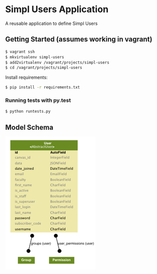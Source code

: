 # Simpl Users Application

A reusable application to define Simpl Users

## Getting Started (assumes working in vagrant)

```bash
$ vagrant ssh
$ mkvirtualenv simpl-users
$ add2virtualenv /vagrant/projects/simpl-users
$ cd /vagrant/projects/simpl-users
```

Install requirements:

```bash
$ pip install -r requirements.txt
```

### Running tests with py.test

```bash
$ python runtests.py
```

## Model Schema

![](docs/models.png)

